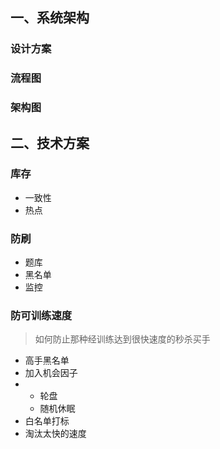 ## 一、系统架构

### 设计方案

### 流程图

### 架构图

## 二、技术方案

### 库存

* 一致性
* 热点

### 防刷

* 题库
* 黑名单
* 监控

### 防可训练速度

> 如何防止那种经训练达到很快速度的秒杀买手

* 高手黑名单
* 加入机会因子
* * 轮盘
  * 随机休眠
* 白名单打标
* 淘汰太快的速度





